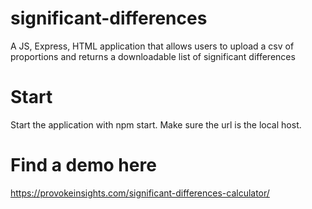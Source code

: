 # significant-differences
A JS, Express, HTML application that allows users to upload a csv of proportions and returns a downloadable list of significant differences

# Start
Start the application with npm start. Make sure the url is the local host.

# Find a demo here
https://provokeinsights.com/significant-differences-calculator/
